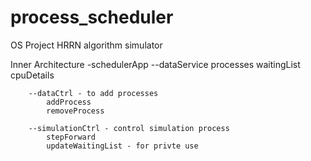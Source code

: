 # process_scheduler
OS Project
HRRN algorithm simulator


Inner Architecture
	-schedulerApp
		--dataService
			processes
			waitingList
			cpuDetails
	
		--dataCtrl - to add processes
			addProcess
			removeProcess
	
		--simulationCtrl - control simulation process
			stepForward
			updateWaitingList - for privte use


